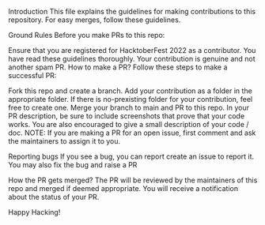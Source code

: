 Introduction
This file explains the guidelines for making contributions to this repository. For easy merges, follow these guidelines.

Ground Rules
Before you make PRs to this repo:

Ensure that you are registered for HacktoberFest 2022 as a contributor.
You have read these guidelines thoroughly.
Your contribution is genuine and not another spam PR.
How to make a PR?
Follow these steps to make a successful PR:

Fork this repo and create a branch.
Add your contribution as a folder in the appropriate folder. If there is no-prexisting folder for your contribution, feel free to create one.
Merge your branch to main and PR to this repo.
In your PR description, be sure to include screenshots that prove that your code works. You are also encouraged to give a small description of your code / doc.
NOTE: If you are making a PR for an open issue, first comment and ask the maintainers to assign it to you.

Reporting bugs
If you see a bug, you can report create an issue to report it. You may also fix the bug and raise a PR

How the PR gets merged?
The PR will be reviewed by the maintainers of this repo and merged if deemed appropriate. You will receive a notification about the status of your PR.

Happy Hacking!
